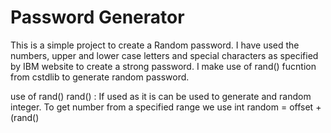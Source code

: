 # Password Generator 
This is a simple project to create a Random password.
I have used the numbers, upper and lower case letters and special characters as specified by IBM website to
create a strong password.
I make use of rand() fucntion from cstdlib to generate random password.


use of rand()
rand() : If used as it is can be used to generate and random integer.
To get number from a specified range we use
int random = offset + (rand() 

